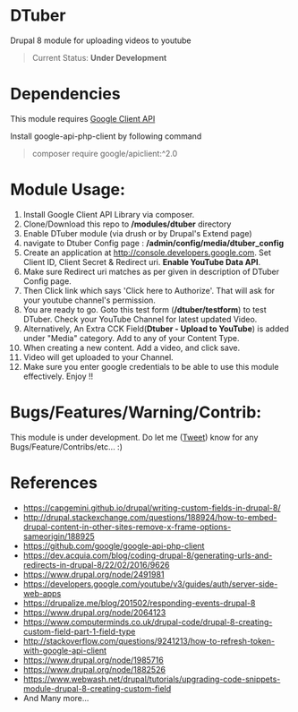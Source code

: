 # DTuber
Drupal 8 module for uploading videos to youtube

> Current Status: **Under Development**

# Dependencies

This module requires [Google Client API](https://github.com/google/google-api-php-client)

Install google-api-php-client by following command  

> composer require google/apiclient:^2.0 

# Module Usage:
1. Install Google Client API Library via composer.
2. Clone/Download this repo to **/modules/dtuber** directory
2. Enable DTuber module (via drush or by Drupal's Extend page)
3. navigate to Dtuber Config page : **/admin/config/media/dtuber_config**
4. Create an application at http://console.developers.google.com. Set Client ID, Client Secret & Redirect uri. **Enable YouTube Data API**. 
5. Make sure Redirect uri matches as per given in description of DTuber Config page.
6. Then Click link which says 'Click here to Authorize'. That will ask for your youtube channel's permission.
7. You are ready to go. Goto this test form (**/dtuber/testform**) to test DTuber. Check your YouTube Channel for latest updated Video. 
8. Alternatively, An Extra CCK Field(**Dtuber - Upload to YouTube**) is added under "Media" category. Add to any of your Content Type.
9. When creating a new content. Add a video, and click save. 
10. Video will get uploaded to your Channel.
11. Make sure you enter google credentials to be able to use this module effectively. Enjoy !!

# Bugs/Features/Warning/Contrib:
This module is under development. Do let me ([Tweet](http://twitter.com/JayKandari)) know for any Bugs/Feature/Contribs/etc... :)

# References
* https://capgemini.github.io/drupal/writing-custom-fields-in-drupal-8/
* http://drupal.stackexchange.com/questions/188924/how-to-embed-drupal-content-in-other-sites-remove-x-frame-options-sameorigin/188925
* https://github.com/google/google-api-php-client
* https://dev.acquia.com/blog/coding-drupal-8/generating-urls-and-redirects-in-drupal-8/22/02/2016/9626
* https://www.drupal.org/node/2491981
* https://developers.google.com/youtube/v3/guides/auth/server-side-web-apps
* https://drupalize.me/blog/201502/responding-events-drupal-8
* https://www.drupal.org/node/2064123
* https://www.computerminds.co.uk/drupal-code/drupal-8-creating-custom-field-part-1-field-type
* http://stackoverflow.com/questions/9241213/how-to-refresh-token-with-google-api-client
* https://www.drupal.org/node/1985716
* https://www.drupal.org/node/1882526
* https://www.webwash.net/drupal/tutorials/upgrading-code-snippets-module-drupal-8-creating-custom-field
* And Many more... 